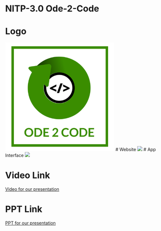 # NITP-3.0 Ode-2-Code
# Logo
<img src ="Readme Images/logo.png" width =350>
# Website
<img src ="Readme Images/website.jpg" style="width: 50%;">
# App Interface
<img src ="Readme Images/Home.png" width= 350>

# Video Link
<a href="url">Video for our presentation</a>

# PPT Link
<a href="url">PPT for our presentation</a>
